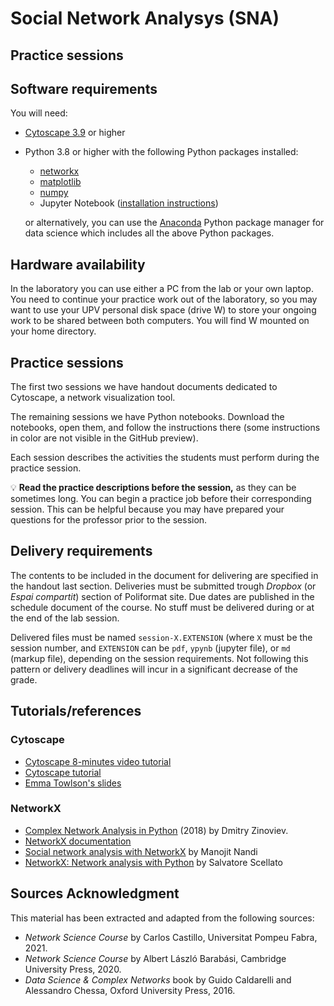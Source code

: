 # Social Network Analysys (SNA)

## Practice sessions

## Software requirements

You will need:

* [Cytoscape 3.9](https://cytoscape.org/download.html) or higher
* Python 3.8 or higher with the following Python packages installed:
   * [networkx](https://networkx.github.io/)
   * [matplotlib](https://matplotlib.org/)
   * [numpy](https://numpy.org/)
   * Jupyter Notebook ([installation instructions](https://jupyter.org/install.html))

   or alternatively, you can use the [Anaconda](https://www.anaconda.com/products/individual) Python package manager for data science which includes all the above Python packages.

## Hardware availability

In the laboratory you can use either a PC from the lab or your own laptop. You need to continue your practice work out of the laboratory, so you may want to use your UPV personal disk space (drive W) to store your ongoing work to be shared between both computers. You will find W mounted on your home directory.

## Practice sessions

The first two sessions we have handout documents dedicated to Cytoscape, a network visualization tool.

The remaining sessions we have Python notebooks. Download the notebooks, open them, and follow the instructions there (some instructions in color are not visible in the GitHub preview).

Each session describes the activities the students must perform during the practice session.

:bulb: **Read the practice descriptions before the session,** as they can be sometimes long. You can begin a practice job before their corresponding session. This can be helpful because you may have prepared your questions for the professor prior to the session.

## Delivery requirements

The contents to be included in the document for delivering are specified in the handout last section. Deliveries must be submitted trough *Dropbox* (or *Espai compartit*) section of Poliformat site. Due dates are published in the schedule document of the course. No stuff must be delivered during or at the end of the lab session.

Delivered files must be named `session-X.EXTENSION` (where `X` must be the session number, and `EXTENSION` can be `pdf`, `ypynb` (jupyter file), or `md` (markup file), depending on the session requirements. Not following this pattern or delivery deadlines will incur in a significant decrease of the grade.

## Tutorials/references

### Cytoscape

* [Cytoscape 8-minutes video tutorial](https://www.youtube.com/watch?v=iGpxX0Kd4Z0&list=PLFQS98nmv__wFmmSDePx9FtQ2TFRS6wdR)
* [Cytoscape tutorial](https://github.com/cytoscape/cytoscape-tutorials/wiki)
* [Emma Towlson's slides](https://www.dropbox.com/s/37zleq3ynw6e0n6/Cytoscape_2017.pdf?dl=0)

### NetworkX

* [Complex Network Analysis in Python](https://www.amazon.com/gp/product/1680502697/) (2018) by Dmitry Zinoviev.
* [NetworkX documentation](https://networkx.github.io/)
* [Social network analysis with NetworkX](https://blog.dominodatalab.com/social-network-analysis-with-networkx/) by Manojit Nandi
* [NetworkX: Network analysis with Python](https://www.cl.cam.ac.uk/~cm542/teaching/2010/stna-pdfs/stna-lecture8.pdf) by Salvatore Scellato

## Sources Acknowledgment

This material has been extracted and adapted from the following sources:

* *Network Science Course* by Carlos Castillo, Universitat Pompeu Fabra, 2021.
* *Network Science Course* by Albert László Barabási, Cambridge University Press, 2020.
* *Data Science & Complex Networks* book by Guido Caldarelli and Alessandro Chessa, Oxford University Press, 2016.





